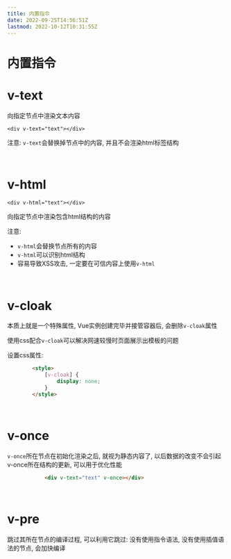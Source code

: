 ```yaml
---
title: 内置指令
date: 2022-09-25T14:56:51Z
lastmod: 2022-10-12T10:31:55Z
---
```


# 内置指令

# v-text

向指定节点中渲染文本内容

`<div v-text="text"></div>`

注意: `v-text`会替换掉节点中的内容, 并且不会渲染html标签结构

‍

# v-html

`<div v-html="text"></div>`

向指定节点中渲染包含html结构的内容

注意: 

* `v-html`会替换节点所有的内容
* `v-html`可以识别html结构
* 容易导致XSS攻击, 一定要在可信内容上使用`v-html`

‍

# v-cloak

本质上就是一个特殊属性, Vue实例创建完毕并接管容器后, 会删除`v-cloak`属性

使用css配合`v-cloak`可以解决网速较慢时页面展示出模板的问题

设置css属性: 

```html
        <style>
            [v-cloak] {
                display: none;
            }
        </style>
```

‍

# v-once

`v-once`所在节点在初始化渲染之后, 就视为静态内容了, 以后数据的改变不会引起v-once所在结构的更新, 可以用于优化性能

```html
            <div v-text="text" v-once></div>
```

‍

# v-pre

跳过其所在节点的编译过程, 可以利用它跳过: 没有使用指令语法, 没有使用插值语法的节点, 会加快编译
